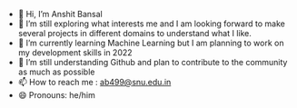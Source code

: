 - 👋 Hi, I’m Anshit Bansal
- 👀 I’m still exploring what interests me and I am looking forward to make several projects in different domains to understand what I like.
- 🌱 I’m currently learning Machine Learning but I am planning to work on my development skills in 2022
- 💞️ I’m still understanding Github and plan to contribute to the community as much as possible
- 📫 How to reach me : ab499@snu.edu.in
- 😄 Pronouns: he/him

<!---
anshitbansal21/anshitbansal21 is a ✨ special ✨ repository because its `README.md` (this file) appears on your GitHub profile.
You can click the Preview link to take a look at your changes.
--->
